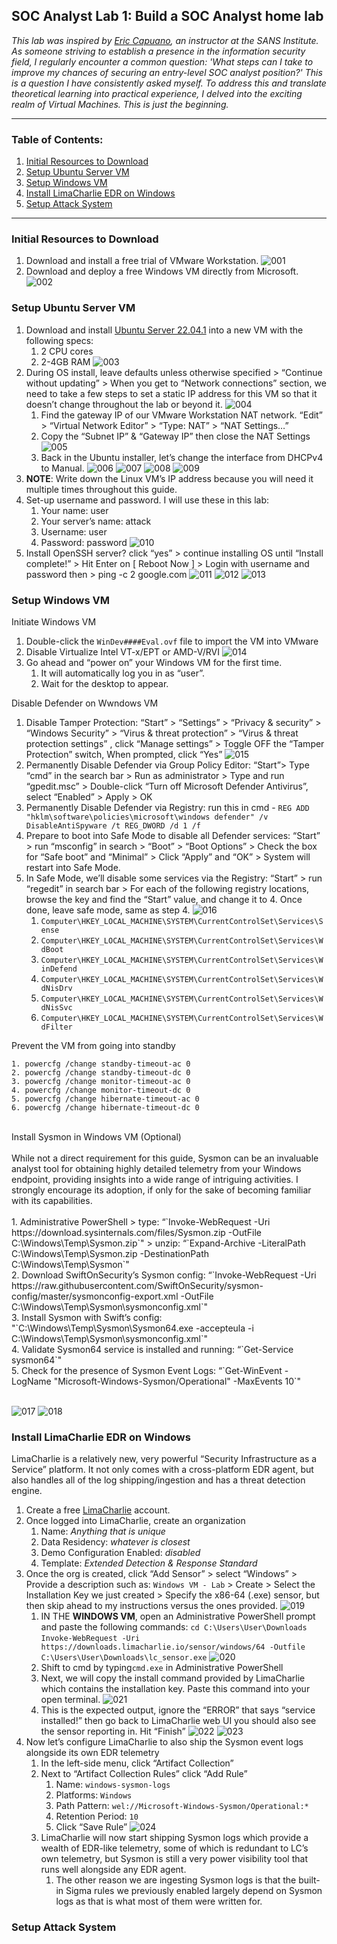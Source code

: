 <h2>SOC Analyst Lab 1: Build a SOC Analyst home lab</h2>

_This lab was inspired by [Eric Capuano](https://www.sans.org/profiles/eric-capuano/), an instructor at the SANS Institute. As someone striving to establish a presence in the information security field, I regularly encounter a common question: 'What steps can I take to improve my chances of securing an entry-level SOC analyst position?' This is a question I have consistently asked myself. To address this and translate theoretical learning into practical experience, I delved into the exciting realm of Virtual Machines. This is just the beginning._

---

<h3>Table of Contents:</h3>

1. [Initial Resources to Download](#initial-resources-to-download)
2. [Setup Ubuntu Server VM](#setup-ubuntu-server-vm)
3. [Setup Windows VM](#setup-windows-vm)
4. [Install LimaCharlie EDR on Windows](#install-limacharlie-edr-on-windows)
5. [Setup Attack System](#setup-attack-system)

---
<h3>Initial Resources to Download</h3>

1. Download and install a free trial of VMware Workstation.
![001](https://github.com/ButchBytes-sec/ButchBytes-sec/assets/78964580/ede505b1-37f5-482e-8f47-863ee5c2c0fa)
2. Download and deploy a free Windows VM directly from Microsoft.
![002](https://github.com/ButchBytes-sec/ButchBytes-sec/assets/78964580/a0c91722-7064-4663-9fe8-b2ccd57ff33d)


<h3>Setup Ubuntu Server VM</h3>

1. Download and install [Ubuntu Server 22.04.1](https://releases.ubuntu.com/22.04.1/ubuntu-22.04.1-live-server-amd64.iso) into a new VM with the following specs:
    1. 2 CPU cores
    2. 2-4GB RAM
![003](https://github.com/ButchBytes-sec/ButchBytes-sec/assets/78964580/18c198de-fd16-4273-8db6-7ce9dff6afe9)
2. During OS install, leave defaults unless otherwise specified > “Continue without updating” > When you get to “Network connections” section, we need to take a few steps to set a static IP address for this VM so that it doesn’t change throughout the lab or beyond it.
![004](https://github.com/ButchBytes-sec/ButchBytes-sec/assets/78964580/a4d347f1-9507-4956-ae86-5d78d0c51c13)
   1. Find the gateway IP of our VMware Workstation NAT network. “Edit” > “Virtual Network Editor” > “Type: NAT” > “NAT Settings…”
   2. Copy the “Subnet IP” & “Gateway IP” then close the NAT Settings
![005](https://github.com/ButchBytes-sec/ButchBytes-sec/assets/78964580/782c2470-b566-4990-a878-8bcbdaf09dc7)
   3. Back in the Ubuntu installer, let’s change the interface from DHCPv4 to Manual.
![006](https://github.com/ButchBytes-sec/ButchBytes-sec/assets/78964580/a96de051-513c-44dc-ab49-eb59a0bea40d)
![007](https://github.com/ButchBytes-sec/ButchBytes-sec/assets/78964580/93f5c9a0-c972-4d73-8699-f57840cd9ecd)
![008](https://github.com/ButchBytes-sec/ButchBytes-sec/assets/78964580/2124ed46-6c6f-4705-bb8e-ac104c71f066)
![009](https://github.com/ButchBytes-sec/ButchBytes-sec/assets/78964580/bc925373-3959-4674-86ce-e88cd34bda3b)
3. **NOTE**: Write down the Linux VM’s IP address because you will need it multiple times throughout this guide.
4. Set-up username and password. I will use these in this lab:
    1. Your name: user
    2. Your server’s name: attack
    3. Username: user
    4. Password: password
![010](https://github.com/ButchBytes-sec/ButchBytes-sec/assets/78964580/0e19fddd-659a-46b2-abe4-80ebe13780b5)
5. Install OpenSSH server? click “yes” > continue installing OS until “Install complete!” > Hit Enter on [ Reboot Now ] > Login with username and password then > ping -c 2 google.com
![011](https://github.com/ButchBytes-sec/ButchBytes-sec/assets/78964580/9b80129d-1da5-4bf7-84e4-7644362a026d)
![012](https://github.com/ButchBytes-sec/ButchBytes-sec/assets/78964580/b08190cd-4c16-4b33-8d8a-4ed8a9a491a9)
![013](https://github.com/ButchBytes-sec/ButchBytes-sec/assets/78964580/8655b6dc-8d8f-496b-a241-bf508aea3354)

<h3>Setup Windows VM</h3>

Initiate Windows VM<br>
1. Double-click the `WinDev####Eval.ovf` file to import the VM into VMware
2. Disable Virtualize Intel VT-x/EPT or AMD-V/RVI
![014](https://github.com/ButchBytes-sec/ButchBytes-sec/assets/78964580/94b0dee9-e5ec-4e58-995f-9e5bcf665ed4)
3. Go ahead and “power on” your Windows VM for the first time.
    1. It will automatically log you in as “user”.
    2. Wait for the desktop to appear.

Disable Defender on Wwndows VM<br>
1. Disable Tamper Protection: “Start” > “Settings” > “Privacy & security” > “Windows Security” > “Virus & threat protection” > “Virus & threat protection settings” , click “Manage settings” > Toggle OFF the “Tamper Protection” switch, When prompted, click “Yes”
![015](https://github.com/ButchBytes-sec/ButchBytes-sec/assets/78964580/3a3bd142-67c8-46bf-a3c1-74568e7ea0d9)
2. Permanently Disable Defender via Group Policy Editor: “Start”> Type “cmd” in the search bar > Run as administrator > Type and run “gpedit.msc” > Double-click “Turn off Microsoft Defender Antivirus”, select “Enabled” > Apply > OK
3. Permanently Disable Defender via Registry: run this in cmd - `REG ADD "hklm\software\policies\microsoft\windows defender" /v DisableAntiSpyware /t REG_DWORD /d 1 /f`
4. Prepare to boot into Safe Mode to disable all Defender services: “Start” > run “msconfig” in search > “Boot” > “Boot Options” > Check the box for “Safe boot” and “Minimal” > Click “Apply” and “OK” > System will restart into Safe Mode.
5. In Safe Mode, we’ll disable some services via the Registry: “Start” > run “regedit” in search bar > For each of the following registry locations, browse the key and find the “Start” value, and change it to 4. Once done, leave safe mode, same as step 4.
![016](https://github.com/ButchBytes-sec/ButchBytes-sec/assets/78964580/1cdb5d6f-d926-461d-94c2-1049620c961b)
    1. `Computer\HKEY_LOCAL_MACHINE\SYSTEM\CurrentControlSet\Services\Sense`
    2. `Computer\HKEY_LOCAL_MACHINE\SYSTEM\CurrentControlSet\Services\WdBoot`
    3. `Computer\HKEY_LOCAL_MACHINE\SYSTEM\CurrentControlSet\Services\WinDefend`
    4. `Computer\HKEY_LOCAL_MACHINE\SYSTEM\CurrentControlSet\Services\WdNisDrv`
    5. `Computer\HKEY_LOCAL_MACHINE\SYSTEM\CurrentControlSet\Services\WdNisSvc`
    6. `Computer\HKEY_LOCAL_MACHINE\SYSTEM\CurrentControlSet\Services\WdFilter`
       
Prevent the VM from going into standby<br>

    1. powercfg /change standby-timeout-ac 0
    2. powercfg /change standby-timeout-dc 0
    3. powercfg /change monitor-timeout-ac 0
    4. powercfg /change monitor-timeout-dc 0
    5. powercfg /change hibernate-timeout-ac 0
    6. powercfg /change hibernate-timeout-dc 0
<br>
Install Sysmon in Windows VM (Optional)<br><br>
While not a direct requirement for this guide, Sysmon can be an invaluable analyst tool for obtaining highly detailed telemetry from your Windows endpoint, providing insights into a wide range of intriguing activities. I strongly encourage its adoption, if only for the sake of becoming familiar with its capabilities.<br><br>
        1. Administrative PowerShell > type: “`Invoke-WebRequest -Uri https://download.sysinternals.com/files/Sysmon.zip -OutFile C:\Windows\Temp\Sysmon.zip`" > unzip: “`Expand-Archive -LiteralPath C:\Windows\Temp\Sysmon.zip -DestinationPath C:\Windows\Temp\Sysmon`"<br>
        2. Download SwiftOnSecurity’s Sysmon config: “`Invoke-WebRequest -Uri https://raw.githubusercontent.com/SwiftOnSecurity/sysmon-config/master/sysmonconfig-export.xml -OutFile C:\Windows\Temp\Sysmon\sysmonconfig.xml`"<br>
        3. Install Sysmon with Swift’s config: "`C:\Windows\Temp\Sysmon\Sysmon64.exe -accepteula -i C:\Windows\Temp\Sysmon\sysmonconfig.xml`"<br>
        4. Validate Sysmon64 service is installed and running: “`Get-Service sysmon64`"<br>
        5. Check for the presence of Sysmon Event Logs: “`Get-WinEvent -LogName "Microsoft-Windows-Sysmon/Operational" -MaxEvents 10`"<br><br>

![017](https://github.com/ButchBytes-sec/ButchBytes-sec/assets/78964580/2ce65e8c-b293-4c22-96bd-fbb07c9fecda)
![018](https://github.com/ButchBytes-sec/ButchBytes-sec/assets/78964580/5d271d32-6f25-4ec3-9bd9-41aa2f404f81)

<h3>Install LimaCharlie EDR on Windows</h3>

LimaCharlie is a relatively new, very powerful “Security Infrastructure as a Service” platform. It not only comes with a cross-platform EDR agent, but also handles all of the log shipping/ingestion and has a threat detection engine.<br>
1. Create a free [LimaCharlie](https://app.limacharlie.io/signup) account.
2. Once logged into LimaCharlie, create an organization
    1. Name: *Anything that is unique*
    2. Data Residency: *whatever is closest*
    3. Demo Configuration Enabled: *disabled*
    4. Template: *Extended Detection & Response Standard*
3. Once the org is created, click “Add Sensor” > select “Windows” > Provide a description such as: `Windows VM - Lab` > Create > Select the Installation Key we just created > Specify the x86-64 (.exe) sensor, but then skip ahead to my instructions versus the ones provided.
![019](https://github.com/ButchBytes-sec/ButchBytes-sec/assets/78964580/fb6c8df3-f315-40ff-a80b-452325077b73)
    1. IN THE **WINDOWS VM**, open an Administrative PowerShell prompt and paste the following commands:
`cd C:\Users\User\Downloads`
`Invoke-WebRequest -Uri https://downloads.limacharlie.io/sensor/windows/64 -Outfile C:\Users\User\Downloads\lc_sensor.exe`
![020](https://github.com/ButchBytes-sec/ButchBytes-sec/assets/78964580/c20081ed-c45e-4ca4-a837-673efb0211e9)
    2. Shift to cmd by typing`cmd.exe` in Administrative PowerShell
    3. Next, we will copy the install command provided by LimaCharlie which contains the installation key. Paste this command into your open terminal.
![021](https://github.com/ButchBytes-sec/ButchBytes-sec/assets/78964580/1e884efd-1a68-4431-87bd-da3d0263d0aa)
    4. This is the expected output, ignore the “ERROR” that says “service installed!” then go back to LimaCharlie web UI you should also see the sensor reporting in. Hit “Finish”
![022](https://github.com/ButchBytes-sec/ButchBytes-sec/assets/78964580/557db80c-ccc6-424f-8b42-c540260c0952)
![023](https://github.com/ButchBytes-sec/ButchBytes-sec/assets/78964580/79b1a721-3b18-4120-b861-18f3fae80f28)
4. Now let’s configure LimaCharlie to also ship the Sysmon event logs alongside its own EDR telemetry
    1. In the left-side menu, click “Artifact Collection”
    2. Next to “Artifact Collection Rules” click “Add Rule”
        1. Name: `windows-sysmon-logs`
        2. Platforms: `Windows`
        3. Path Pattern: `wel://Microsoft-Windows-Sysmon/Operational:*`
        4. Retention Period: `10`
        5. Click “Save Rule”
    ![024](https://github.com/ButchBytes-sec/ButchBytes-sec/assets/78964580/7fab9652-91a3-4e38-a95a-f0dd97bb89eb)
   3. LimaCharlie will now start shipping Sysmon logs which provide a wealth of EDR-like telemetry, some of which is redundant to LC’s own telemetry, but Sysmon is still a very power visibility tool that runs well alongside any EDR agent.
      1. The other reason we are ingesting Sysmon logs is that the built-in Sigma rules we previously enabled largely depend on Sysmon logs as that is what most of them were written for.
         
<h3>Setup Attack System</h3>
